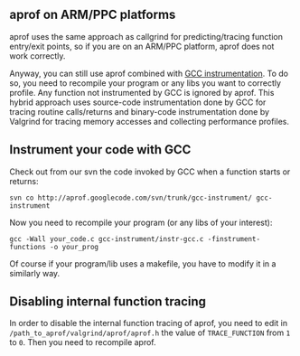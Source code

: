 ## aprof on ARM/PPC platforms ##

aprof uses the same approach as callgrind for predicting/tracing function entry/exit points, so if you are on an ARM/PPC platform, aprof does not work correctly.

Anyway, you can still use aprof combined with [GCC instrumentation](http://gcc.gnu.org/onlinedocs/gcc-4.4.2/gcc/Code-Gen-Options.html#index-finstrument_002dfunctions-1976). To do so, you need to recompile your program or any libs you want to correctly profile. Any function not instrumented by GCC is ignored by aprof. This hybrid approach uses source-code instrumentation done by GCC for tracing routine calls/returns and binary-code instrumentation done by Valgrind for tracing memory accesses and collecting performance profiles.

## Instrument your code with GCC ##
Check out from our svn the code invoked by GCC when a function starts or returns:
```
svn co http://aprof.googlecode.com/svn/trunk/gcc-instrument/ gcc-instrument
```

Now you need to recompile your program (or any libs of your interest):
```
gcc -Wall your_code.c gcc-instrument/instr-gcc.c -finstrument-functions -o your_prog
```
Of course if your program/lib uses a makefile, you have to modify it in a similarly way.

## Disabling internal function tracing ##

In order to disable the internal function tracing of aprof, you need
to edit in `/path_to_aprof/valgrind/aprof/aprof.h` the value of `TRACE_FUNCTION` from `1` to `0`. Then you need to recompile aprof.